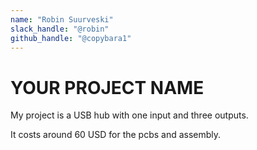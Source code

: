 ```yaml
---
name: "Robin Suurveski"
slack_handle: "@robin"
github_handle: "@copybara1"
---
```


# YOUR PROJECT NAME

<!-- Describe your board in 2-3 sentences. What are you making? What will it do? -->
My project is a USB hub with one input and three outputs.

<!-- How much is it going to cost? -->
It costs around 60 USD for the pcbs and assembly.

<!-- Tell us a little bit about your design process. What were some challenges? What helped? ***Totally optional*** -->
